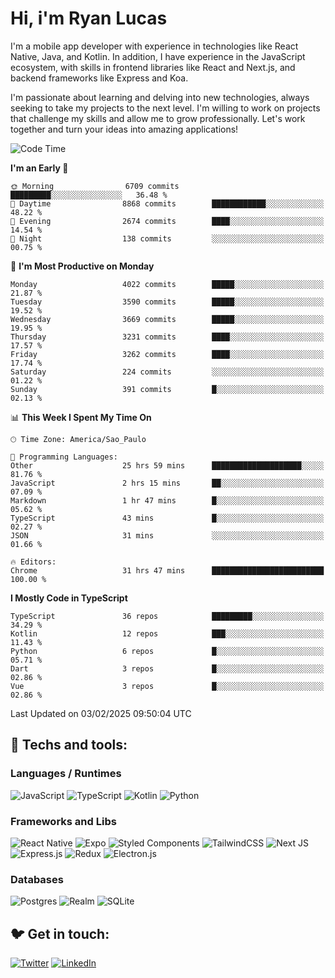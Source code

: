 # Hi, i'm Ryan Lucas

I'm a mobile app developer with experience in technologies like React Native, Java, and Kotlin.
In addition, I have experience in the JavaScript ecosystem, with skills in frontend libraries like React and Next.js, and backend frameworks like Express and Koa.

I'm passionate about learning and delving into new technologies, always seeking to take my projects to the next level. I'm willing to work on projects that challenge my skills and allow me to grow professionally. Let's work together and turn your ideas into amazing applications!


<!--START_SECTION:waka-->
![Code Time](http://img.shields.io/badge/Code%20Time-1%2C130%20hrs%204%20mins-blue)

**I'm an Early 🐤** 

```text
🌞 Morning                6709 commits        █████████░░░░░░░░░░░░░░░░   36.48 % 
🌆 Daytime                8868 commits        ████████████░░░░░░░░░░░░░   48.22 % 
🌃 Evening                2674 commits        ████░░░░░░░░░░░░░░░░░░░░░   14.54 % 
🌙 Night                  138 commits         ░░░░░░░░░░░░░░░░░░░░░░░░░   00.75 % 
```
📅 **I'm Most Productive on Monday** 

```text
Monday                   4022 commits        █████░░░░░░░░░░░░░░░░░░░░   21.87 % 
Tuesday                  3590 commits        █████░░░░░░░░░░░░░░░░░░░░   19.52 % 
Wednesday                3669 commits        █████░░░░░░░░░░░░░░░░░░░░   19.95 % 
Thursday                 3231 commits        ████░░░░░░░░░░░░░░░░░░░░░   17.57 % 
Friday                   3262 commits        ████░░░░░░░░░░░░░░░░░░░░░   17.74 % 
Saturday                 224 commits         ░░░░░░░░░░░░░░░░░░░░░░░░░   01.22 % 
Sunday                   391 commits         █░░░░░░░░░░░░░░░░░░░░░░░░   02.13 % 
```


📊 **This Week I Spent My Time On** 

```text
🕑︎ Time Zone: America/Sao_Paulo

💬 Programming Languages: 
Other                    25 hrs 59 mins      ████████████████████░░░░░   81.76 % 
JavaScript               2 hrs 15 mins       ██░░░░░░░░░░░░░░░░░░░░░░░   07.09 % 
Markdown                 1 hr 47 mins        █░░░░░░░░░░░░░░░░░░░░░░░░   05.62 % 
TypeScript               43 mins             █░░░░░░░░░░░░░░░░░░░░░░░░   02.27 % 
JSON                     31 mins             ░░░░░░░░░░░░░░░░░░░░░░░░░   01.66 % 

🔥 Editors: 
Chrome                   31 hrs 47 mins      █████████████████████████   100.00 % 
```

**I Mostly Code in TypeScript** 

```text
TypeScript               36 repos            █████████░░░░░░░░░░░░░░░░   34.29 % 
Kotlin                   12 repos            ███░░░░░░░░░░░░░░░░░░░░░░   11.43 % 
Python                   6 repos             █░░░░░░░░░░░░░░░░░░░░░░░░   05.71 % 
Dart                     3 repos             █░░░░░░░░░░░░░░░░░░░░░░░░   02.86 % 
Vue                      3 repos             █░░░░░░░░░░░░░░░░░░░░░░░░   02.86 % 
```




 Last Updated on 03/02/2025 09:50:04 UTC
<!--END_SECTION:waka-->

## 🔧 Techs and tools: 

### Languages / Runtimes
![JavaScript](https://img.shields.io/badge/javascript-%23323330.svg?style=for-the-badge&logo=javascript&logoColor=%23F7DF1E)
![TypeScript](https://img.shields.io/badge/typescript-%23007ACC.svg?style=for-the-badge&logo=typescript&logoColor=white)
![Kotlin](https://img.shields.io/badge/kotlin-%230095D5.svg?style=for-the-badge&logo=kotlin&logoColor=white) ![Python](https://img.shields.io/badge/python-3670A0?style=for-the-badge&logo=python&logoColor=ffdd54)

### Frameworks and Libs
![React Native](https://img.shields.io/badge/react_native-%2320232a.svg?style=for-the-badge&logo=react&logoColor=%2361DAFB)
![Expo](https://img.shields.io/badge/expo-1C1E24?style=for-the-badge&logo=expo&logoColor=#D04A37)
![Styled Components](https://img.shields.io/badge/styled--components-DB7093?style=for-the-badge&logo=styled-components&logoColor=white)
![TailwindCSS](https://img.shields.io/badge/tailwindcss-%2338B2AC.svg?style=for-the-badge&logo=tailwind-css&logoColor=white)
![Next JS](https://img.shields.io/badge/Next-black?style=for-the-badge&logo=next.js&logoColor=white)
![Express.js](https://img.shields.io/badge/express.js-%23404d59.svg?style=for-the-badge&logo=express&logoColor=%2361DAFB)
![Redux](https://img.shields.io/badge/redux-%23593d88.svg?style=for-the-badge&logo=redux&logoColor=white)
![Electron.js](https://img.shields.io/badge/Electron-191970?style=for-the-badge&logo=Electron&logoColor=white)

### Databases
![Postgres](https://img.shields.io/badge/postgres-%23316192.svg?style=for-the-badge&logo=postgresql&logoColor=white)
![Realm](https://img.shields.io/badge/Realm-39477F?style=for-the-badge&logo=realm&logoColor=white)
![SQLite](https://img.shields.io/badge/sqlite-%2307405e.svg?style=for-the-badge&logo=sqlite&logoColor=white)

## 🐦 Get in touch:

[![Twitter](https://img.shields.io/badge/Twitter-%231DA1F2.svg?style=for-the-badge&logo=Twitter&logoColor=white)](https://twitter.com/ryangst_)
[![LinkedIn](https://img.shields.io/badge/linkedin-%230077B5.svg?style=for-the-badge&logo=linkedin&logoColor=white)](https://www.linkedin.com/in/ryan-lucas-machado/)

